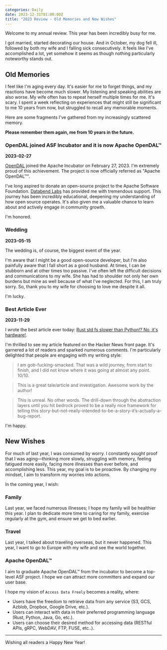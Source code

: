 ```yaml
---
categories: Daily
date: 2023-12-31T01:00:00Z
title: "2023 Review - Old Memories and New Wishes"
---
```


Welcome to my annual review. This year has been incredibly busy for me.

I got married, started decorating our house. And in October, my dog fell ill, followed by both my wife and I falling sick consecutively. It feels like I've accomplished a lot, yet somehow it seems as though nothing particularly noteworthy stands out.

## Old Memories

I feel like I'm aging every day. It's easier for me to forget things, and my reactions have become much slower. My listening and speaking abilities are also worse. My wife often has to repeat herself multiple times for me. It's scary. I spent a week reflecting on experiences that might still be significant to me 10 years from now, but struggled to recall any memorable moments.

Here are some fragments I've gathered from my increasingly scattered memory.

**Please remember them again, me from 10 years in the future.**

### OpenDAL joined ASF Incubator and it is now Apache OpenDAL™

**2023-02-27**

[OpenDAL](https://github.com/apache/incubator-opendal) joined the Apache Incubator on February 27, 2023. I'm extremely proud of this achievement. The project is now officially referred as "Apache OpenDAL™".

I've long aspired to donate an open-source project to the Apache Software Foundation. [Databend Labs](https://github.com/datafuselabs/databend/) has provided me with tremendous support. This journey has been incredibly educational, deepening my understanding of how open source operates. It's also given me a valuable chance to learn about and actively engage in community growth.

I'm honored.

### Wedding

**2023-05-15**

The wedding is, of course, the biggest event of the year.

I'm aware that I might be a good open-source developer, but I'm also painfully aware that I fall short as a good husband. At times, I can be stubborn and at other times too passive. I've often left the difficult decisions and communications to my wife. She has had to shoulder not only her own burdens but mine as well because of what I've neglected. For this, I am truly sorry. So, thank you to my wife for choosing to love me despite it all.

I'm lucky.

### Best Article Ever

**2023-11-29**

I wrote the best article ever today: [Rust std fs slower than Python!? No, it's hardware!](https://xuanwo.io/2023/04-rust-std-fs-slower-than-python/).

I'm thrilled to see my article featured on the Hacker News front page. It's garnered a lot of readers and sparked numerous comments. I'm particularly delighted that people are engaging with my writing style:

> I am gob-fucking-smacked. That was a wild journey, from start to finish, and I did not know where it was going at almost any point. 10/10.

> This is a great tale/article and investigation. Awesome work by the author!

> This is unreal. No other words. The drill-down through the abstraction layers until you hit bedrock proved to be a really nice framework for telling this story-but-not-really-intended-to-be-a-story-it’s-actually-a-bug-report.

I'm happy.

## New Wishes

For much of last year, I was consumed by worry. I constantly sought proof that I was aging—thinking more slowly, struggling with memory, feeling fatigued more easily, facing more illnesses than ever before, and accomplishing less. This year, my goal is to be proactive. By changing my mindset, I aim to transform my worries into actions.

In the coming year, I wish:

### Family

Last year, we faced numerous illnesses; I hope my family will be healthier this year. I plan to dedicate more time to caring for my family, exercise regularly at the gym, and ensure we get to bed earlier.

### Travel

Last year, I talked about traveling overseas, but it never happened. This year, I want to go to Europe with my wife and see the world together.

### Apache OpenDAL™

I aim to graduate Apache OpenDAL™ from the incubator to become a top-level ASF project. I hope we can attract more committers and expand our user base.

I hope my vision of `Access Data Freely` becomes a reality, where:

- Users have the freedom to retrieve data from any service (S3, GCS, Azblob, Dropbox, Google Drive, etc.).
- Users can interact with data in their preferred programming language (Rust, Python, Java, Go, etc.).
- Users can choose their desired method for accessing data (RESTful APIs, gRPC, WebDAV, FTP, FUSE, etc..).

---

Wishing all readers a Happy New Year!
